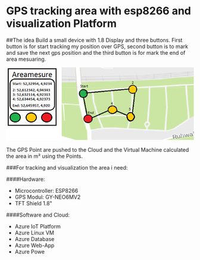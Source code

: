 GPS tracking area with esp8266 and visualization Platform
=========================================================

##The idea
Build a small device with 1.8 Display and three buttons. First button is for start tracking my position over GPS, second button is to mark and save the next gps position and the third button is for mark the end of area mesuaring.

![N|Solid](https://github.com/ofitz/GPSMeasurement/blob/master/images/Areamesure.png)

The GPS Point are pushed to the Cloud and the Virtual Machine calculated the area in m² using the Points. 

###For tracking and visualization the area i need:

####Hardware:
* Microcontroller: ESP8266
* GPS Modul: GY-NEO6MV2
* TFT Shield 1.8" 

####Software and Cloud:
* Azure IoT Platform
* Azure Linux VM
* Azure Database 
* Azure Web-App
* Azure Powe

